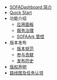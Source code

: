 - [SOFADashboard 简介](./Home)
- [Quick Start](./QuickStart)
- 功能介绍
    * [应用面板](./DashboardClient)
    * [服务治理](./Governance)
    * [SOFAArk 管控](./ArkConsole)
- 版本发布
    * [版本规范](./VersionRule)
    * [参与贡献](./Contribution)
    * [发布历史](./ReleaseNode)
- [版权声明](./Notice)
- [路线图及任务认领](./RoadMap)
